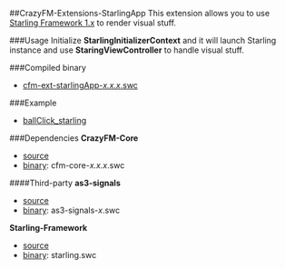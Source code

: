 ##CrazyFM-Extensions-StarlingApp
This extension allows you to use [Starling Framework 1.x](https://github.com/Gamua/Starling-Framework) to render visual stuff.

###Usage
Initialize **StarlingInitializerContext** and it will launch Starling instance and use **StaringViewController** to handle visual stuff.

###Compiled binary
- [cfm-ext-starlingApp-_x.x.x_.swc](../../dependencies/crazyfm/)

###Example
- [ballClick_starling](https://github.com/CrazyFlasher/crazyfm-examples/tree/master/ballClick_starling)

###Dependencies
**CrazyFM-Core**
- [source](https://github.com/CrazyFlasher/crazyfm/tree/master/core)
- [binary](https://github.com/CrazyFlasher/crazyfm/tree/master/dependencies/crazyfm): cfm-core-_x.x.x_.swc

####Third-party
**as3-signals**
- [source](https://github.com/robertpenner/as3-signals)
- [binary](https://github.com/CrazyFlasher/crazyfm/tree/master/dependencies): as3-signals-_x_.swc

**Starling-Framework**
- [source](https://github.com/Gamua/Starling-Framework)
- [binary](https://github.com/CrazyFlasher/crazyfm/tree/master/dependencies): starling.swc